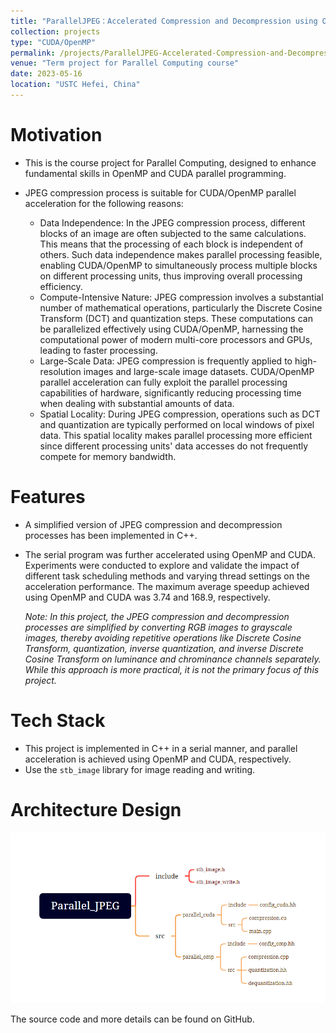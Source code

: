 ```yaml
---
title: "ParallelJPEG：Accelerated Compression and Decompression using OpenMP and CUDA"
collection: projects
type: "CUDA/OpenMP"
permalink: /projects/ParallelJPEG-Accelerated-Compression-and-Decompression-using-OpenMP-and-CUDA
venue: "Term project for Parallel Computing course"
date: 2023-05-16
location: "USTC Hefei, China"
---
```


# Motivation

* This is the course project for Parallel Computing, designed to enhance fundamental skills in OpenMP and CUDA parallel programming.

* JPEG compression process is suitable for CUDA/OpenMP parallel acceleration for the following reasons:
  * Data Independence: In the JPEG compression process, different blocks of an image are often subjected to the same calculations. This means that the processing of each block is independent of others. Such data independence makes parallel processing feasible, enabling CUDA/OpenMP to simultaneously process multiple blocks on different processing units, thus improving overall processing efficiency.
  * Compute-Intensive Nature: JPEG compression involves a substantial number of mathematical operations, particularly the Discrete Cosine Transform (DCT) and quantization steps. These computations can be parallelized effectively using CUDA/OpenMP, harnessing the computational power of modern multi-core processors and GPUs, leading to faster processing.
  * Large-Scale Data: JPEG compression is frequently applied to high-resolution images and large-scale image datasets. CUDA/OpenMP parallel acceleration can fully exploit the parallel processing capabilities of hardware, significantly reducing processing time when dealing with substantial amounts of data.
  * Spatial Locality: During JPEG compression, operations such as DCT and quantization are typically performed on local windows of pixel data. This spatial locality makes parallel processing more efficient since different processing units' data accesses do not frequently compete for memory bandwidth.

# Features

* A simplified version of JPEG compression and decompression processes has been implemented in C++. 

* The serial program was further accelerated using OpenMP and CUDA. Experiments were conducted to explore and validate the impact of different task scheduling methods and varying thread settings on the acceleration performance. The maximum average speedup achieved using OpenMP and CUDA was 3.74 and 168.9, respectively.

  *Note: In this project, the JPEG compression and decompression processes are simplified by converting RGB images to grayscale images, thereby avoiding repetitive operations like Discrete Cosine Transform, quantization, inverse quantization, and inverse Discrete Cosine Transform on luminance and chrominance channels separately. While this approach is more practical, it is not the primary focus of this project.*

# Tech Stack

* This project is implemented in C++ in a serial manner, and parallel acceleration is achieved using OpenMP and CUDA, respectively.
* Use the `stb_image` library for image reading and writing.

# Architecture Design

<img src="../images/Snipaste_2023-07-28_23-24-04.png" alt="Architecture Design">

The source code and more details can be found on GitHub.

